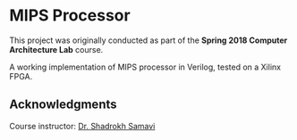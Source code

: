 # MIPS Processor
This project was originally conducted as part of the **Spring 2018 Computer Architecture Lab** course.

A working implementation of MIPS processor in Verilog, tested on a Xilinx FPGA.

## Acknowledgments
Course instructor: [Dr. Shadrokh Samavi](https://scholar.google.com/citations?user=Hj3vz2YAAAAJ&hl=en)
